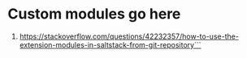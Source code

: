 # Custom modules go here
1. https://stackoverflow.com/questions/42232357/how-to-use-the-extension-modules-in-saltstack-from-git-repository```